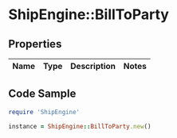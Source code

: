 # ShipEngine::BillToParty

## Properties

Name | Type | Description | Notes
------------ | ------------- | ------------- | -------------

## Code Sample

```ruby
require 'ShipEngine'

instance = ShipEngine::BillToParty.new()
```


